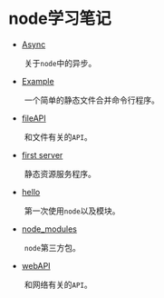 # node学习笔记

- [Async](https://github.com/kongchenglc/learn-node/tree/master/Async)

&emsp;&emsp;关于`node`中的异步。  

- [Example](https://github.com/kongchenglc/learn-node/tree/master/Example)

&emsp;&emsp;一个简单的静态文件合并命令行程序。

- [fileAPI](https://github.com/kongchenglc/learn-node/tree/master/fileAPI)

&emsp;&emsp;和文件有关的`API`。  

- [first server](https://github.com/kongchenglc/learn-node/tree/master/first%20server)

&emsp;&emsp;静态资源服务程序。

- [hello](https://github.com/kongchenglc/learn-node/tree/master/hello)

&emsp;&emsp;第一次使用`node`以及模块。

- [node_modules](https://github.com/kongchenglc/learn-node/tree/master/node_modules)

&emsp;&emsp;`node`第三方包。

- [webAPI](https://github.com/kongchenglc/learn-node/tree/master/webAPI)

&emsp;&emsp;和网络有关的`API`。